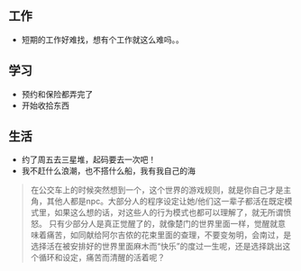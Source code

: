 ## 工作
- 短期的工作好难找，想有个工作就这么难吗。。

## 学习
- 预约和保险都弄完了
- 开始收拾东西
  
## 生活
- 约了周五去三星堆，起码要去一次吧！
- 我不赶什么浪潮，也不搭什么船，我有我自己的海

> 在公交车上的时候突然想到一个，这个世界的游戏规则，就是你自己才是主角，其他人都是npc。大部分人的程序设定让她/他们这一辈子都活在既定模式里，如果这么想的话，对这些人的行为模式也都可以理解了，就无所谓愤怒。
> 只有少部分人是真正觉醒了的，就像楚门的世界里面一样，觉醒就意味着痛苦，如同献给阿尔吉侬的花束里面的查理，不要变匆明，会南过，是选择活在被安排好的世界里面麻木而“快乐”的度过一生呢，还是选择跳出这个循环和设定，痛苦而清醒的活着呢？



